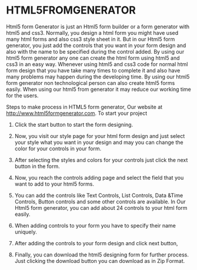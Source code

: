 HTML5FROMGENERATOR
==================

Html5 form Generator is just an Html5 form builder or a form generator with html5 and css3. Normally, you design a html form you might have used many html forms and also css3 style sheet in it. But in our Html5 form generator, you just add the controls that you want in your form design and also with the name to be specified during the control added. By using our html5 form generator any one can create the html form using html5 and css3 in an easy way. Whenever using html5 and css3 code for normal html form design that you have take many times to complete it and also have many problems may happen during the developing time.
By using our html5 form generator non technological person can also create html5 forms easily. When using our html5 from generator it may reduce our working time for the users.

Steps to make process in HTML5 form generator,
Our website at http://www.html5formgenerator.com.
To start your project 

1) Click the start button to start the form designing.

2) Now, you visit our style page for your html form design and just select your style what you want in your design and may you can change the color for your controls in your form.

3) After selecting the styles and colors for your controls just click the next button in the form.

4) Now, you reach the controls adding page and select the field that you want to add to your html5 forms.

5) You can add the controls like Text Controls, List Controls, Data &Time Controls, Button controls and some other controls are available. In Our Html5 form generator, you can add about 24 controls to your html form easily.

6) When adding controls to your form you have to specify their name uniquely. 

7) After adding the controls to your form design and click next button,

8) Finally, you can download the html5 designing form for further process. Just clicking the download button you can download as in Zip Format.


